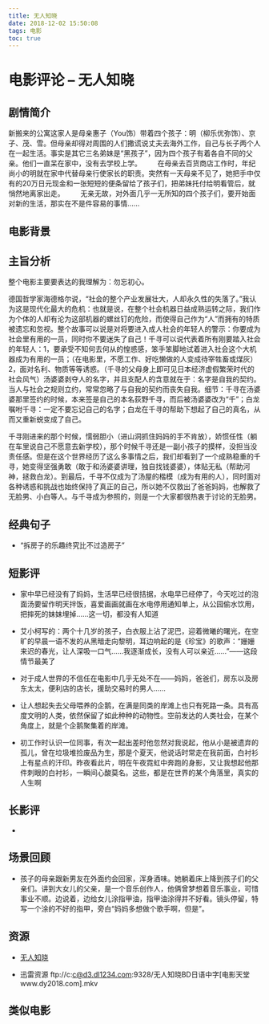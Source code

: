 ```yaml
---
title: 无人知晓
date: 2018-12-02 15:50:08
tags: 电影
toc: true
---
```


# 电影评论 – 无人知晓

## 剧情简介

新搬来的公寓这家人是母亲惠子（You饰）带着四个孩子：明（柳乐优弥饰）、京子、茂、雪。但母亲却得对周围的人们撒谎说丈夫去海外工作，自己与长子两个人在一起生活。事实是其它三名弟妹是“黑孩子”，因为四个孩子有着各自不同的父亲。他们一直呆在家中，没有去学校上学。
　　在母亲去百货商店工作时，年纪尚小的明就在家中代替母亲行使家长的职责。突然有一天母亲不见了，她把手中仅有的20万日元现金和一张短短的便条留给了孩子们，把弟妹托付给明看管后，就悄然地离家出走。
　　无亲无故，对外面几乎一无所知的四个孩子们，要开始面对新的生活，那实在不是件容易的事情……

<!-- more -->

## 电影背景



## 主旨分析

整个电影主要要表达的我理解为：勿忘初心。

德国哲学家海德格尔说，“社会的整个产业发展壮大，人却永久性的失落了。”我认为这是现代化最大的危机：也就是说，在整个社会机器日益成熟运转之际，我们作为个体的人却有沦为这部机器的螺丝钉的危险，而使得自己作为“人”而拥有的特质被遗忘和忽视。整个故事可以说是对将要进入成人社会的年轻人的警示：你要成为社会里有用的一员，同时你不要迷失了自己！千寻可以说代表着所有刚要踏入社会的年轻人：1，要承受不知何去何从的惶惑感，笨手笨脚地试着进入社会这个大机器成为有用的一员；（在电影里，不愿工作、好吃懒做的人变成待宰牲畜或煤灰）2，面对名利、物质等等诱惑。（千寻的父母身上即可见日本经济虚假繁荣时代的社会风气）汤婆婆剥夺人的名字，并且支配人的含意就在于：名字是自我的契约。当人与社会之规则立约，常常忽略了与自我的契约而丧失自我。细节：千寻在汤婆婆那里签约的时候，本来签是自己的本名荻野千寻，而后被汤婆婆改为“千”；白龙嘱咐千寻：一定不要忘记自己的名字；白龙在千寻的帮助下想起了自己的真名，从而又重新蜕变成了自己。

千寻刚进来的那个时候，懦弱胆小（进山洞抓住妈妈的手不肯放），娇惯任性（躺在车里说自己不愿意去新学校），那个时候千寻还是一副小孩子的摸样，没担当没责任感。但是在这个世界经历了这么多事情之后，我们却看到了一个成熟稳重的千寻，她变得坚强勇敢（敢于和汤婆婆讲理，独自找钱婆婆），体贴无私（帮助河神，拯救白龙）。到最后，千寻不仅成为了汤屋的楷模（成为有用的人），同时面对各种诱惑和挑战也始终保持了真正的自己，所以她不仅救出了爸爸妈妈，也解救了无脸男、小白等人。与千寻成为参照的，则是一个大家都很热衷于讨论的无脸男。


## 经典句子

- “拆房子的乐趣终究比不过造房子”

## 短影评

- 家中早已经没有了妈妈，生活早已经很拮据，水电早已经停了，今天吃过的泡面汤要留作明天拌饭，喜爱画画就画在水电停用通知单上，从公园偷水饮用，把摔死的妹妹埋掉......这一切，都没有人知道

- 艾小柯写的：两个十几岁的孩子，白衣服上沾了泥巴，迎着微曦的曙光，在空旷的早晨一语不发的从黑暗走向黎明，耳边响起的是《珍宝》的歌声：“姗姗来迟的春光，让人深吸一口气……我逐渐成长，没有人可以亲近……”——这段情节最美了

- 对于成人世界的不信任在电影中几乎无处不在——妈妈，爸爸们，房东以及房东太太，便利店的店长，援助交易时的男人……

- 让人想起失去父母喂养的企鹅，在满是同类的岸滩上也只有死路一条。具有高度文明的人类，依然保留了如此种种的动物性。空前发达的人类社会，在某个角度上，就是个企鹅聚集着的岸滩。

- 初工作时认识一位同事，有次一起出差时他忽然对我说起，他从小是被遗弃的孤儿，曾在垃圾堆捡废品为生，那是个夏天，他说话时常走在我前面，白衬衫上有星点的汗印。昨夜看此片，明在午夜霓虹中奔跑的身影，又让我想起他那件刺眼的白衬衫，一瞬间心酸莫名。这些，都是在世界的某个角落里，真实的人生啊

## 长影评

- 

## 场景回顾

- 孩子的母亲跟新男友在外面约会回家，浑身酒味。她躺着床上降到孩子们的父亲们。讲到大女儿的父亲，是一个音乐创作人，他俩曾梦想着音乐事业，可惜事业不顺。边说着，边给女儿涂指甲油，指甲油涂得并不好看。镜头停留，特写一个涂的不好的指甲，旁白“妈妈多想做个歌手啊，但是”。

## 资源

- [无人知晓](ftp://c:c@d3.dl1234.com:9328/无人知晓BD日语中字[电影天堂www.dy2018.com].mkv "无人知晓")

- 迅雷资源 ftp://c:c@d3.dl1234.com:9328/无人知晓BD日语中字[电影天堂www.dy2018.com].mkv

## 类似电影

